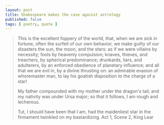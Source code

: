 ```yaml
---
layout: post
title: Shakespeare makes the case against astrology
published: false
tags: [ poetry, quote ]
---
```


> This is the excellent foppery of the world, 
> that, when we are sick in fortune,
> often the surfeit of our own behavior,
> we make guilty of our disasters the sun, the moon, and the stars: 
> as if we were villains by necessity; 
> fools by heavenly compulsion; 
> knaves, thieves, and treachers, by spherical predominance; 
> drunkards, liars, and adulterers, by an enforced obedience of planetary influence; 
> and all that we are evil in, by a divine thrusting on: 
> an admirable evasion of whoremaster man, to lay his goatish disposition to the charge of a star! 
> 
> My father compounded with my mother under the dragon's tail; 
> and my nativity was under Ursa major; 
> so that it follows, I am rough and lecherous. 
> 
> Tut, I should have been that I am, had the maidenliest star 
> in the firmament twinkled on my bastardizing.
Act 1, Scene 2, King Lear